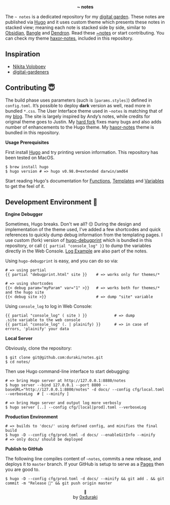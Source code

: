 <p align="center"><b>~ notes</b></p>

The `~ notes` is a dedicated repository for my [digital garden](https://github.com/MaggieAppleton/digital-gardeners#what-is-digital-gardening). These notes are published via [Hugo](https://gohugo.io) and it uses custom theme which presents these notes in stacked view; meaning each note is stacked side by side, similar to [Obsidian](https://obsidian.md/), [Bangle](https://bangle.io/) and [Dendron](https://www.dendron.so/). Read these [~notes](http://notes.durakiconsulting.com) or start contributing. You can check my theme [haxor-notes](./themes/haxor-notes), included in this repository.

## Inspiration

* [Nikita Voloboev](https://wiki.nikiv.dev/)
* [digital-gardeners](https://github.com/MaggieAppleton/digital-gardeners)

## Contributing 😇

The build phase uses parameters (such is `[params.styles]`) defined in `config.toml`. It’s possible to deploy **dark** version as well, read more in bundled `*.css`. The User Interface theme used in `~notes` is matching that of my [blog](https://duraki.github.io). The site is largely inspired by Andy’s notes, while credits for original theme goes to Justin. My [hard fork](./themes/haxor-notes) fixes many bugs and also adds number of enhancements to the Hugo theme. My [haxor-notes](./themes/haxor-notes) theme is bundled in this repository.

**Usage Prerequisites**

First install [Hugo](https://gohugo.io) and try printing version information. This repository has been tested on MacOS.

```
$ brew install hugo
$ hugo version # => hugo v0.98.0+extended darwin/amd64
```

Start reading Hugo's documentation for [Functions](https://gohugo.io/categories/functions), [Templates](https://gohugo.io/templates/) and [Variables](https://gohugo.io/variables/) to get the feel of it.

## Development Environment 🎉

**Engine Debugger**

Sometimes, Hugo breaks. Don't we all? 😔 During the design and implementation of the theme used, I've added a few shortcodes and quick references to quickly dump debug information from the templating pages. I use custom (fork) version of [hugo-debugprint](https://github.com/kaushalmodi/hugo-debugprint) which is bundled in this repository, or call `{{ partial "console_log" }}` to dump the variables directly in the Web Console. [Log Example](https://duraki.github.io/notes/debug/dbg) are also part of the notes.

Using `hugo-debugprint` is easy, and you can do so via:

```
# => using partial
{{ partial "debugprint.html" site }}    # => works only for themes/*

# => using shortcodes
{{< debug param="myParam" var="1" >}}   # => works both for themes/* and the hugo site
{{< debug site >}}                      # => dump "site" variable
```

Using `console_log` to log in Web Console:

```
{{ partial "console_log" ( site ) }}            # => dump .site variable to the web console
{{ partial "console_log" (. | plainify) }}      # => in case of errors, 'plainify' your data
```

**Local Server**

Obviously, clone the repository:

```
$ git clone git@github.com:duraki/notes.git
$ cd notes/
```

Then use Hugo command-line interface to start debugging:

```
# => bring Hugo server at http://127.0.0.1:8880/notes
$ hugo server --bind 127.0.0.1 --port 8800 --baseURL="http://127.0.0.1:8800/notes" -d docs/ --config cfg/local.toml --verboseLog  # [ --minify ]

# => bring Hugo server and output log more verbosly
$ hugo server [..] --config cfg/[local|prod].toml --verboseLog
```

**Production Environment**

```
# => builds to 'docs/' using defined config, and minifies the final build
$ hugo -D --config cfg/prod.toml -d docs/ --enableGitInfo --minify        # => only docs/ should be deployed
```

**Publish to GitHub**

The following line compiles content of `~notes`, commits a new release, and deploys it to `master` branch. If your GitHub is setup to serve as a [Pages](https://docs.github.com/en/pages) then you are good to.

```
$ hugo -D --config cfg/prod.toml -d docs/ --minify && git add . && git commit -m "Release 🥳" && git push origin master
```

<p align="center"><small>📝</small><br>by <a href="https://twitter.com/0xduraki">0xduraki</a></p>
